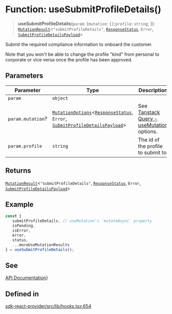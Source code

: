 # Function: useSubmitProfileDetails()

> **useSubmitProfileDetails**(`param`: \{`mutation`: `{}`;`profile`: `string`; \}): [`MutationResult`](/docs/packages/sdk-react-provider/type-aliases/MutationResult.md)\<`"submitProfileDetails"`, [`ResponseStatus`](/docs/packages/sdk-react-provider/type-aliases/ResponseStatus.md), `Error`, [`SubmitProfileDetailsPayload`](/docs/packages/sdk-react-provider/type-aliases/SubmitProfileDetailsPayload.md)\>

Submit the required compliance information to onboard the customer.

Note that you won't be able to change the profile "kind" from personal to corporate or vice versa once the profile has been approved.

## Parameters

| Parameter | Type | Description |
| ------ | ------ | ------ |
| `param` | `object` |  |
| `param.mutation`? | [`MutationOptions`](/docs/packages/sdk-react-provider/type-aliases/MutationOptions.md)\<[`ResponseStatus`](/docs/packages/sdk-react-provider/type-aliases/ResponseStatus.md), `Error`, [`SubmitProfileDetailsPayload`](/docs/packages/sdk-react-provider/type-aliases/SubmitProfileDetailsPayload.md)\> | See [Tanstack Query - useMutation](https://tanstack.com/query/latest/docs/framework/react/reference/useMutation) options. |
| `param.profile` | `string` | The id of the profile to submit to. |

## Returns

[`MutationResult`](/docs/packages/sdk-react-provider/type-aliases/MutationResult.md)\<`"submitProfileDetails"`, [`ResponseStatus`](/docs/packages/sdk-react-provider/type-aliases/ResponseStatus.md), `Error`, [`SubmitProfileDetailsPayload`](/docs/packages/sdk-react-provider/type-aliases/SubmitProfileDetailsPayload.md)\>

## Example

```ts
const {
   submitProfileDetails, // useMutation's `mutateAsync` property
   isPending,
   isError,
   error,
   status,
   ...moreUseMutationResults
} = useSubmitProfileDetails();
```

## See

[API Documentation](https://monerium.dev/api-docs-v2#tag/profiles/operation/profile-details)}

## Defined in

[sdk-react-provider/src/lib/hooks.tsx:654](https://github.com/monerium/js-monorepo/blob/main/packages/sdk-react-provider/src/lib/hooks.tsx#L654)
